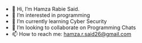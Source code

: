 - 👋 Hi, I’m Hamza Rabie Said.
- 👀 I’m interested in programming
- 🌱 I’m currently learning Cyber Security
- 💞️ I’m looking to collaborate on Programming Chats
- 📫 How to reach me: hamza.r.said26@gmail.com
